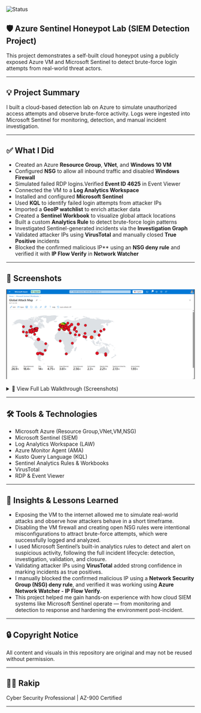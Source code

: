 
![Status](https://img.shields.io/badge/status-complete-brightgreen)


## 🛡️ Azure Sentinel Honeypot Lab (SIEM Detection Project)

This project demonstrates a self-built cloud honeypot using a publicly exposed Azure VM and Microsoft Sentinel to detect brute-force login attempts from real-world threat actors.

---

## 💡 Project Summary

I built a cloud-based detection lab on Azure to simulate unauthorized access attempts and observe brute-force activity. Logs were ingested into Microsoft Sentinel for monitoring, detection, and manual incident investigation.

---

## ✅ What I Did

- Created an Azure **Resource Group**, **VNet**, and **Windows 10 VM**
- Configured **NSG** to allow all inbound traffic and disabled **Windows Firewall**
- Simulated failed RDP logins.Verified **Event ID 4625** in Event Viewer
- Connected the VM to a **Log Analytics Workspace**
- Installed and configured **Microsoft Sentinel**
- Used **KQL** to identify failed login attempts from attacker IPs
- Imported a **GeoIP watchlist** to enrich attacker data
- Created a **Sentinel Workbook** to visualize global attack locations
- Built a custom **Analytics Rule** to detect brute-force login patterns
- Investigated Sentinel-generated incidents via the **Investigation Graph**
- Validated attacker IPs using **VirusTotal** and manually closed **True Positive** incidents
- Blocked the confirmed malicious IP** using an **NSG deny rule** and verified it with **IP Flow Verify** in **Network Watcher**

---

## 📸 Screenshots 

![Geo Map](images/geo-map.png)

<details>
<summary>🔎 View Full Lab Walkthrough (Screenshots)</summary>
   
 0. VM Firewall Disabled (Inside the VM)
   ![Firewall Off](images/VM-FirewallsOff.png)
   
 1. NSG Rule - Exposing VM to Inbound Traffic
    ![NSG Rule](images/NSG-Rule.png)
    
 2. KQL Query to Detect Failed Logins + GeoIP Lookup
    ![KQL Query + GeoIP](images/Logs-KQL-geo-search.png)

 3. Global Attack Map - Brute Force Sources
   ![Geo Map](images/geo-map.png)

 4.Logic App Automation Flow (Incident Trigger → Email)
    ![Logic App Designer](images/EmailOnBruteForceIncident(LogicApp).png)

 5.Incident Email Alert (From Logic App)
   ![Email Alert](images/incident-email-alert.png)

 6.Sentinel Generating Multiple Brute Force Incidents
   ![Incidents List](images/incidents.png)

 7.Sentinel Incident Graph - Attack Entity Mapping
    ![Investigation Graph](images/investigation_graph.png)

 8. Attacker Entity Investigation (IP Profile in Sentinel)
    ![Entity Details](images/investigation.png)

 9. Verifying Attacker IP via VirusTotal
   ![VirusTotal Scan](images/virus_total.png)

 10. Confirmed True Positive + Closed Incident
   ![Closed Incident](images/incident_closed.png)

 11. Manual NSG Rule to Block Malicious IP  
   ![NSG Deny Rule](images/NSG-DenyMaliciousIP.png)

 12. IP Flow Verification – Deny Rule Working  
   ![Flow Verify Denied](images/VerifyMaliciousIP-Denied.png)

   
</details>

---

## 🛠️ Tools & Technologies

- Microsoft Azure (Resource Group,VNet,VM,NSG)
- Microsoft Sentinel (SIEM)
- Log Analytics Workspace (LAW)
- Azure Monitor Agent (AMA)
- Kusto Query Language (KQL)
- Sentinel Analytics Rules & Workbooks
- VirusTotal
- RDP & Event Viewer

---

## 🧠 Insights & Lessons Learned

- Exposing the VM to the internet allowed me to simulate real-world attacks and observe how attackers behave in a short timeframe.
- Disabling the VM firewall and creating open NSG rules were intentional misconfigurations to attract brute-force attempts, which were successfully logged and analyzed.
- I used Microsoft Sentinel’s built-in analytics rules to detect and alert on suspicious activity, following the full incident lifecycle: detection, investigation, validation, and closure.
- Validating attacker IPs using **VirusTotal** added strong confidence in marking incidents as true positives.
- I manually blocked the confirmed malicious IP using a **Network Security Group (NSG) deny rule**, and verified it was working using **Azure Network Watcher - IP Flow Verify**.
- This project helped me gain hands-on experience with how cloud SIEM systems like Microsoft Sentinel operate — from monitoring and detection to response and hardening the environment post-incident.

---

## 🔒 Copyright Notice

All content and visuals in this repository are original and may not be reused without permission.

---

## 🙋‍♂️ Rakip
 
Cyber Security Professional | AZ-900 Certified  

---
  
<!--📫 [LinkedIn] | [GitHub] -->
